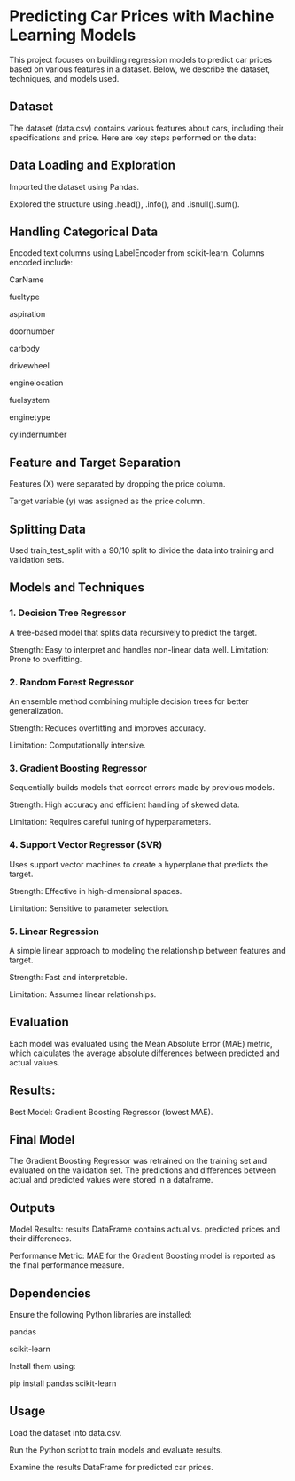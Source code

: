 # Predicting Car Prices with Machine Learning Models
This project focuses on building regression models to predict car prices based on various features in a dataset. Below, we describe the dataset, techniques, and models used.

## Dataset
The dataset (data.csv) contains various features about cars, including their specifications and price. Here are key steps performed on the data:

## Data Loading and Exploration

Imported the dataset using Pandas.

Explored the structure using .head(), .info(), and .isnull().sum().
## Handling Categorical Data

Encoded text columns using LabelEncoder from scikit-learn. Columns encoded include:

CarName

fueltype

aspiration

doornumber

carbody

drivewheel

enginelocation

fuelsystem

enginetype

cylindernumber
## Feature and Target Separation

Features (X) were separated by dropping the price column.

Target variable (y) was assigned as the price column.
## Splitting Data

Used train_test_split with a 90/10 split to divide the data into training and validation sets.
## Models and Techniques
### 1. Decision Tree Regressor
A tree-based model that splits data recursively to predict the target.

Strength: Easy to interpret and handles non-linear data well.
Limitation: Prone to overfitting.

### 2. Random Forest Regressor
An ensemble method combining multiple decision trees for better generalization.

Strength: Reduces overfitting and improves accuracy.

Limitation: Computationally intensive.
### 3. Gradient Boosting Regressor
Sequentially builds models that correct errors made by previous models.

Strength: High accuracy and efficient handling of skewed data.

Limitation: Requires careful tuning of hyperparameters.
### 4. Support Vector Regressor (SVR)
Uses support vector machines to create a hyperplane that predicts the target.

Strength: Effective in high-dimensional spaces.

Limitation: Sensitive to parameter selection.
### 5. Linear Regression
A simple linear approach to modeling the relationship between features and target.

Strength: Fast and interpretable.

Limitation: Assumes linear relationships.
## Evaluation
Each model was evaluated using the Mean Absolute Error (MAE) metric, which calculates the average absolute differences between predicted and actual values.

## Results:
Best Model: Gradient Boosting Regressor (lowest MAE).
## Final Model
The Gradient Boosting Regressor was retrained on the training set and evaluated on the validation set. The predictions and differences between actual and predicted values were stored in a dataframe.

## Outputs
Model Results: results DataFrame contains actual vs. predicted prices and their differences.

Performance Metric: MAE for the Gradient Boosting model is reported as the final performance measure.

## Dependencies
Ensure the following Python libraries are installed:

pandas

scikit-learn

Install them using:

pip install pandas scikit-learn

## Usage
Load the dataset into data.csv.

Run the Python script to train models and evaluate results.

Examine the results DataFrame for predicted car prices.
